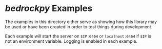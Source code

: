 # *bedrockpy* Examples

The examples in this directory either serve as showing how this library
may be used or have been created in order to test things during
development.

Each example will start the server on `$IP:6464` or `localhost:6464` if
`$IP` is not an environment variable. Logging is enabled in each
example.
